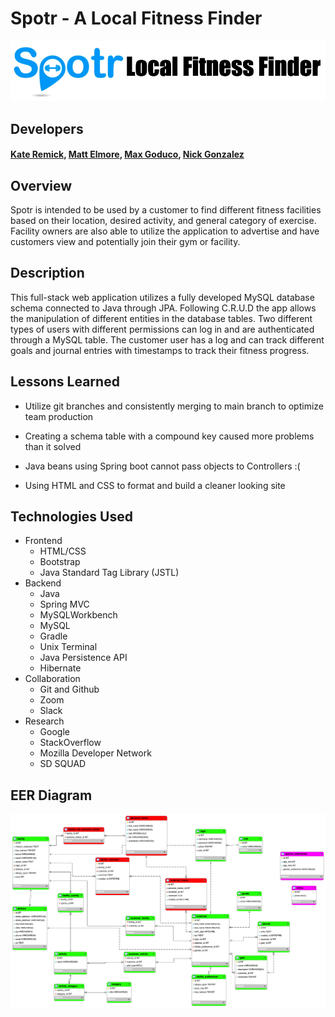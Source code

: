 # Spotr - A Local Fitness Finder

<img src="READMEBanner.png" alt="Banner"/>

## Developers
#### [Kate Remick](https://github.com/Kate-Remick), [Matt Elmore](https://github.com/dawabar), [Max Goduco](https://github.com/mgoduco), [Nick Gonzalez](https://github.com/gonzanick)

## Overview

Spotr is intended to be used by a customer to find different fitness facilities based on their location, desired activity, and general category of exercise. Facility owners are also able to utilize the application to advertise and have customers view and potentially join their gym or facility.

## Description

This full-stack web application utilizes a fully developed MySQL database schema connected to Java through JPA. Following C.R.U.D the app allows the manipulation of different entities in the database tables. Two different types of users with different permissions can log in and are authenticated through a MySQL table. The customer user has a log and can track different goals and journal entries with timestamps to track their fitness progress.

## Lessons Learned
- Utilize git branches and consistently merging to main branch to optimize team production

- Creating a schema table with a compound key caused more problems than it solved
- Java beans using Spring boot cannot pass objects to Controllers :(
- Using HTML and CSS to format and build a cleaner looking site

## Technologies Used
- Frontend
  - HTML/CSS
  - Bootstrap
  - Java Standard Tag Library (JSTL)
- Backend
  - Java
  - Spring MVC
  - MySQLWorkbench
  - MySQL
  - Gradle
  - Unix Terminal
  - Java Persistence API
  - Hibernate
- Collaboration
  - Git and Github
  - Zoom
  - Slack
- Research
  - Google
  - StackOverflow
  - Mozilla Developer Network
  - SD SQUAD

## EER Diagram
<img src="DB/fitnessfinderdb.png" alt="DB Schema"/>
